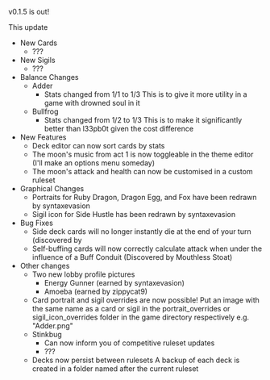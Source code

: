 v0.1.5 is out!

This update 

* New Cards
    * ???
* New Sigils
    * ???
* Balance Changes
    * Adder
        * Stats changed from 1/1 to 1/3
        This is to give it more utility in a game with drowned soul in it
    * Bullfrog
        * Stats changed from 1/2 to 1/3
        This is to make it significantly better than l33pb0t given the cost difference
* New Features
    * Deck editor can now sort cards by stats
    * The moon's music from act 1 is now toggleable in the theme editor (I'll make an options menu someday)
    * The moon's attack and health can now be customised in a custom ruleset
* Graphical Changes
    * Portraits for Ruby Dragon, Dragon Egg, and Fox have been redrawn by syntaxevasion
    * Sigil icon for Side Hustle has been redrawn by syntaxevasion
* Bug Fixes
    * Side deck cards will no longer instantly die at the end of your turn (discovered by 
    * Self-buffing cards will now correctly calculate attack when under the influence of a Buff Conduit (Discovered by Mouthless Stoat)
* Other changes
    * Two new lobby profile pictures
        * Energy Gunner (earned by syntaxevasion)
        * Amoeba (earned by zippycat9)
    * Card portrait and sigil overrides are now possible!
        Put an image with the same name as a card or sigil in the portrait_overrides or sigil_icon_overrides folder in the game directory respectively
        e.g. "Adder.png"
    * Stinkbug
        * Can now inform you of competitive ruleset updates
        * ???
    * Decks now persist between rulesets
        A backup of each deck is created in a folder named after the current ruleset
